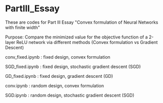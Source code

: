 # Partlll_Essay
These are codes for Part lll Essay "Convex formulation of Neural Networks with finite width"

Purpose: Compare the minimized value for the objective function of a 2-layer ReLU network via different methods (Convex formulation vs Gradient Descent)

conv_fixed.ipynb : fixed design, convex formulation

SGD_fixed.ipynb  : fixed design, stochastic gradient descent (SGD)

GD_fixed.ipynb  : fixed design, gradient descent (GD)

conv.ipynb : random design, convex formulation

SGD.ipynb : random design, stochastic gradient descent (SGD)
